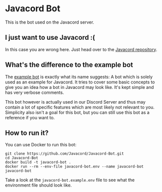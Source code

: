 # Javacord Bot 
This is the bot used on the Javacord server.

## I just want to use Javacord :\(
In this case you are wrong here. Just head over to the [Javacord repository](https://github.com/Javacord/Javacord).

## What's the difference to the example bot
The [example bot](https://github.com/Javacord/Example-Bot) is exactly what its name suggests: A bot which
is solely used as an example for Javacord. It tries to cover some basic concepts to give you an idea how a
bot in Javacord may look like. It's kept simple and has very verbose comments.

This bot however is actually used in our Discord Server and thus may contain a lot of specific features which are 
most likely not relevant to you. Simplicity also isn't a goal for this bot, but you can still use this bot
as a reference if you want to.

## How to run it?
You can use Docker to run this bot:
```
git clone https://github.com/Javacord/Javacord-Bot.git
cd Javacord-Bot
docker build -t javacord-bot .
docker run --rm --env-file javacord-bot.env --name javacord-bot javacord-bot
```

Take a look at the `javacord-bot.example.env` file to see what the environment file should look like.
